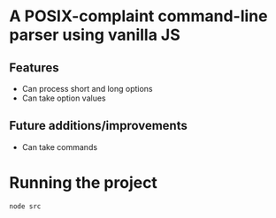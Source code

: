 # A POSIX-complaint command-line parser using vanilla JS

## Features

- Can process short and long options
- Can take option values

## Future additions/improvements

- Can take commands

# Running the project

`node src`
